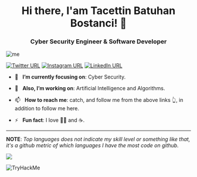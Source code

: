 
<h1 align="center">Hi there, I'am Tacettin Batuhan Bostanci! 👋</h1>
<h3 align="center">Cyber Security Engineer & Software Developer</h3>

<img src="Teklf.png" alt="me">

[![Twitter URL](https://img.shields.io/static/v1?color=red&label=Twitter%20&logo=twitter&logoColor=white&style=for-the-badge&message=Follow)](https://twitter.com/batuubstnc)
[![Instagram URL](https://img.shields.io/static/v1?color=red&label=Instagram&logo=Instagram&logoColor=white&style=for-the-badge&message=follow)](https://www.instagram.com/batuhanbstnc/?hl=tr)
[![LinkedIn URL](https://img.shields.io/static/v1?color=red&label=linkedin&logo=linkedin&logoColor=white&style=for-the-badge&message=Connect)](https://www.linkedin.com/in/tacettin-batuhan-bostanci-667270172/)

- 🎯 &nbsp; **I’m currently focusing on**: Cyber Security.

- 🔭 &nbsp; **Also, I’m working on**: Artificial Intelligence and Algorithms.

- 📫 &nbsp; **How to reach me**: catch, and follow me from the above links 👆, in addition to follow me here.

- ⚡ &nbsp; **Fun fact**: I love 🏋🏼 and ☕️.

<hr/>

**NOTE**: *Top languages does not indicate my skill level or something like that, it's a github metric of which languages I have the most code on github.*


![](https://komarev.com/ghpvc/?username=batuhanbostanci&color=red&style=plastic)
<br/>


<img src="https://tryhackme-badges.s3.amazonaws.com/batuhantbb.png" alt="TryHackMe">


<!--
<a href="https://github.com/batuhanbostanci/"><img align="center" src="https://github-readmestats.vercel.app/apiusername=batuhanbostanci&count_private=true&show_icons=true&theme=radical&hide_border=false" /></a> 
<a href="https://github.com/batuhanbostanci/">
  <img align="center" src="https://github-readme-stats.vercel.app/api/toplangs/username=batuhanbostanci&layout=compact&theme=radical&hide_border=false"/></a>
-->


<!--
**batuhanbostanci/batuhanbostanci** is a ✨ _special_ ✨ repository because its `README.md` (this file) appears on your GitHub profile.

Here are some ideas to get you started:

- 🔭 I’m currently working on ...
- 🌱 I’m currently learning ...
- 👯 I’m looking to collaborate on ...
- 🤔 I’m looking for help with ...
- 💬 Ask me about ...
- 📫 How to reach me: ...
- 😄 Pronouns: ...
- ⚡ Fun fact: ...
-->
